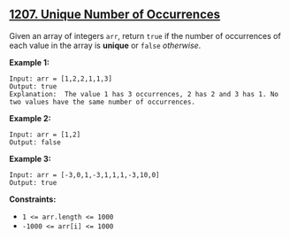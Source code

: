 ## [1207. Unique Number of Occurrences](https://leetcode.com/problems/unique-number-of-occurrences/) 

Given an array of integers `arr`, return `true` if the number of occurrences
of each value in the array is **unique** or `false` _otherwise_.



**Example 1:**

    
    
    Input: arr = [1,2,2,1,1,3]
    Output: true
    Explanation:  The value 1 has 3 occurrences, 2 has 2 and 3 has 1. No two values have the same number of occurrences.

**Example 2:**

    
    
    Input: arr = [1,2]
    Output: false
    

**Example 3:**

    
    
    Input: arr = [-3,0,1,-3,1,1,1,-3,10,0]
    Output: true
    



**Constraints:**

  * `1 <= arr.length <= 1000`
  * `-1000 <= arr[i] <= 1000`

